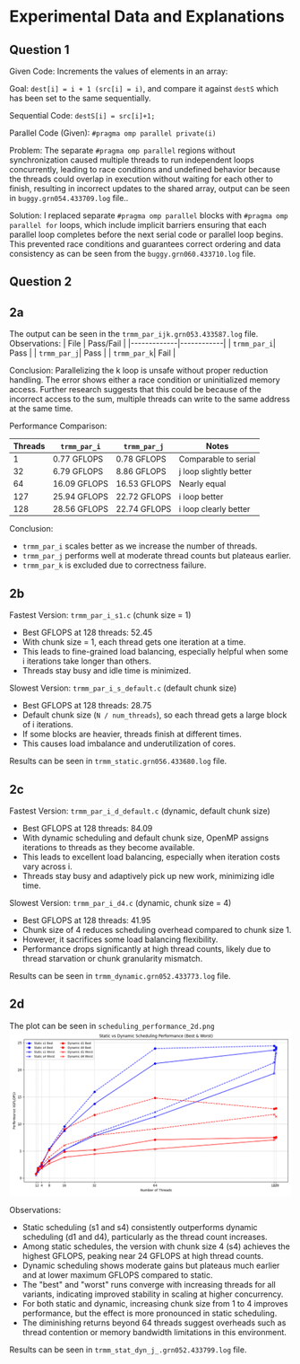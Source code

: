 # Experimental Data and Explanations

## Question 1
Given Code: Increments the values of elements in an array:

Goal: `dest[i] = i + 1 (src[i] = i)`, and compare it against `destS` which has been set to the same sequentially.

Sequential Code:
`destS[i] = src[i]+1;`

Parallel Code (Given): `#pragma omp parallel private(i)`

Problem: The separate `#pragma omp parallel` regions without synchronization caused multiple threads to run independent loops concurrently, leading to race conditions and undefined behavior because the threads could overlap in execution without waiting for each other to finish, resulting in incorrect updates to the shared array, output can be seen in `buggy.grn054.433709.log` file..

Solution: I replaced separate `#pragma omp parallel` blocks with `#pragma omp parallel for` loops, which include implicit barriers ensuring that each parallel loop completes before the next serial code or parallel loop begins. This prevented race conditions and guarantees correct ordering and data consistency as can be seen from the `buggy.grn060.433710.log` file.


## Question 2

## 2a
The output can be seen in the `trmm_par_ijk.grn053.433587.log` file.
Observations:
| File        | Pass/Fail  |
|-------------|------------|
| `trmm_par_i`| Pass       |
| `trmm_par_j`| Pass       |
| `trmm_par_k`| Fail       |

Conclusion: Parallelizing the k loop is unsafe without proper reduction handling. The error shows either a race condition or uninitialized memory access. Further research suggests that this could be because of the incorrect access to the sum, multiple threads can write to the same address at the same time.

Performance Comparison:

|Threads|	`trmm_par_i`|   `trmm_par_j`|   Notes                   |
|-------|---------------|---------------|---------------------------|
| 1	    |   0.77 GFLOPS	|   0.78 GFLOPS	|   Comparable to serial    |
| 32	|   6.79 GFLOPS	|   8.86 GFLOPS	|   j loop slightly better  |
| 64	|   16.09 GFLOPS|	16.53 GFLOPS|  	Nearly equal            |
| 127	|   25.94 GFLOPS|	22.72 GFLOPS|	i loop better           |
| 128	|   28.56 GFLOPS|	22.74 GFLOPS|	i loop clearly better   |

Conclusion:
- `trmm_par_i` scales better as we increase the number of threads.
- `trmm_par_j` performs well at moderate thread counts but plateaus earlier.
- `trmm_par_k` is excluded due to correctness failure.

## 2b
Fastest Version: `trmm_par_i_s1.c` (chunk size = 1)
- Best GFLOPS at 128 threads: 52.45
- With chunk size = 1, each thread gets one iteration at a time.
- This leads to fine-grained load balancing, especially helpful when some i iterations take longer than others.
- Threads stay busy and idle time is minimized.

Slowest Version: `trmm_par_i_s_default.c` (default chunk size)
- Best GFLOPS at 128 threads: 28.75
- Default chunk size (`N / num_threads`), so each thread gets a large block of i iterations.
- If some blocks are heavier, threads finish at different times.
- This causes load imbalance and underutilization of cores.

Results can be seen in `trmm_static.grn056.433680.log` file.

## 2c
Fastest Version: `trmm_par_i_d_default.c` (dynamic, default chunk size)
- Best GFLOPS at 128 threads: 84.09
- With dynamic scheduling and default chunk size, OpenMP assigns iterations to threads as they become available.
- This leads to excellent load balancing, especially when iteration costs vary across i.
- Threads stay busy and adaptively pick up new work, minimizing idle time.

Slowest Version: `trmm_par_i_d4.c` (dynamic, chunk size = 4)
- Best GFLOPS at 128 threads: 41.95
- Chunk size of 4 reduces scheduling overhead compared to chunk size 1.
- However, it sacrifices some load balancing flexibility.
- Performance drops significantly at high thread counts, likely due to thread starvation or chunk granularity mismatch.

Results can be seen in `trmm_dynamic.grn052.433773.log` file.

## 2d
The plot can be seen in `scheduling_performance_2d.png`
![Local Image](scheduling_performance_2d.png)

Observations:
- Static scheduling (s1 and s4) consistently outperforms dynamic scheduling (d1 and d4), particularly as the thread count increases.
- Among static schedules, the version with chunk size 4 (s4) achieves the highest GFLOPS, peaking near 24 GFLOPS at high thread counts.
- Dynamic scheduling shows moderate gains but plateaus much earlier and at lower maximum GFLOPS compared to static.
- The "best" and "worst" runs converge with increasing threads for all variants, indicating improved stability in scaling at higher concurrency.
- For both static and dynamic, increasing chunk size from 1 to 4 improves performance, but the effect is more pronounced in static scheduling.
- The diminishing returns beyond 64 threads suggest overheads such as thread contention or memory bandwidth limitations in this environment.

Results can be seen in `trmm_stat_dyn_j_.grn052.433799.log` file.
